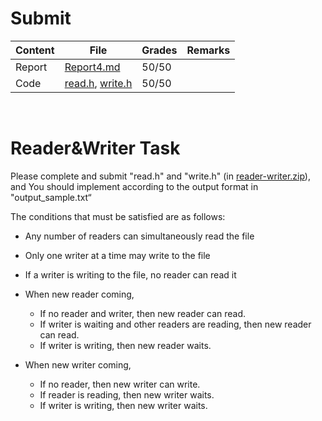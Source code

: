 # Submit


| Content    | File | Grades | Remarks |
| ---------- | ------ | ------ | ------ |
| Report | [Report4.md](./Report4.md) | 50/50  |   |
| Code | [read.h](./read.h), [write.h](./write.h) | 50/50 |   |

<br>

# Reader&Writer Task

Please complete and submit "read.h" and "write.h" (in [reader-writer.zip](./reader-writer.zip)), and You should implement according to the output format in "output_sample.txt“

The conditions that must be satisfied are as follows:


+ Any number of readers can simultaneously read the file

+ Only one writer at a time may write to the file

+ If a writer is writing to the file, no reader can read it

+ When new reader coming,
  - If no reader and writer, then new reader can read.
  - If writer is waiting and other readers are reading, then new reader can read.
  - If writer is writing, then new reader waits.

+ When new writer coming, 
  - If no reader, then new writer can write.
  - If reader is reading, then new writer waits.
  - If writer is writing, then new writer waits.